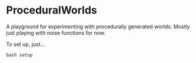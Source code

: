 # ProceduralWorlds
A playground for experimenting with procedurally generated worlds. Mostly just playing with noise functions for now.

To set up, just...

```
bash setup
```
